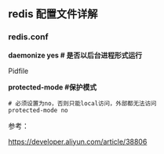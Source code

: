 





## redis 配置文件详解



### redis.conf



**daemonize yes # 是否以后台进程形式运行**



Pidfile



**protected-mode #保护模式**

```
# 必须设置为no，否则只能local访问，外部都无法访问
protected-mode no 

```















参考：



https://developer.aliyun.com/article/38806



